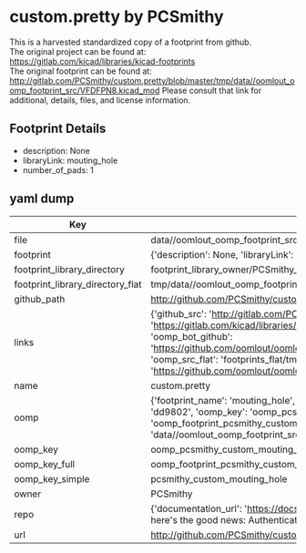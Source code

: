 # custom.pretty by PCSmithy  
This is a harvested standardized copy of a footprint from github.  
The original project can be found at:  
https://gitlab.com/kicad/libraries/kicad-footprints  
The original footprint can be found at:
http://gitlab.com/PCSmithy/custom.pretty/blob/master/tmp/data//oomlout_oomp_footprint_src/VFDFPN8.kicad_mod
Please consult that link for additional, details, files, and license information.  
## Footprint Details
* description: None  
* libraryLink: mouting_hole  
* number_of_pads: 1  
## yaml dump  
| Key | Value |  
| --- | --- |  
| file | data//oomlout_oomp_footprint_src/custom.pretty/mouting_hole.kicad_mod |  
| footprint | {'description': None, 'libraryLink': 'mouting_hole', 'number_of_pads': 1} |  
| footprint_library_directory | footprint_library_owner/PCSmithy_custom.pretty |  
| footprint_library_directory_flat | tmp/data//oomlout_oomp_footprint_src/footprints_flat/pcsmithy_custom_mouting_hole/working |  
| github_path | http://github.com/PCSmithy/custom.pretty/blob/master/tmp/data//oomlout_oomp_footprint_src/mouting_hole.kicad_mod |  
| links | {'github_src': 'http://gitlab.com/PCSmithy/custom.pretty/blob/master/tmp/data//oomlout_oomp_footprint_src/VFDFPN8.kicad_mod', 'github_src_repo': 'https://gitlab.com/kicad/libraries/kicad-footprints', 'oomp_bot': 'tmp/data//oomlout_oomp_footprint_src/footprints/pcsmithy_custom_mouting_hole/working', 'oomp_bot_github': 'https://github.com/oomlout/oomlout_oomp_footprint_bot/tree/main/tmp/data//oomlout_oomp_footprint_src/footprints/pcsmithy_custom_mouting_hole/working', 'oomp_src_flat': 'footprints_flat/tmp/data//oomlout_oomp_footprint_src/footprints_flat/pcsmithy_custom_mouting_hole/working', 'oomp_src_flat_github': 'https://github.com/oomlout/oomlout_oomp_footprint_src/tree/main/tmp/data//oomlout_oomp_footprint_src/footprints_flat/pcsmithy_custom_mouting_hole/working'} |  
| name | custom.pretty |  
| oomp | {'footprint_name': 'mouting_hole', 'library_name': 'custom', 'md5': 'dd98028ef74ee26b36234fe5fc6c5b97', 'md5_10': 'dd98028ef7', 'md5_5': 'dd980', 'md5_6': 'dd9802', 'oomp_key': 'oomp_pcsmithy_custom_mouting_hole', 'oomp_key_extra': 'oomp_footprint_pcsmithy_custom_mouting_hole', 'oomp_key_full': 'oomp_footprint_pcsmithy_custom_mouting_hole_dd9802', 'oomp_key_simple': 'pcsmithy_custom_mouting_hole', 'original_filename': 'data//oomlout_oomp_footprint_src/custom.pretty/mouting_hole.kicad_mod', 'owner_name': 'pcsmithy'} |  
| oomp_key | oomp_pcsmithy_custom_mouting_hole |  
| oomp_key_full | oomp_footprint_pcsmithy_custom_mouting_hole |  
| oomp_key_simple | pcsmithy_custom_mouting_hole |  
| owner | PCSmithy |  
| repo | {'documentation_url': 'https://docs.github.com/rest/overview/resources-in-the-rest-api#rate-limiting', 'message': "API rate limit exceeded for 84.66.142.224. (But here's the good news: Authenticated requests get a higher rate limit. Check out the documentation for more details.)"} |  
| url | http://github.com/PCSmithy/custom.pretty |  

